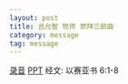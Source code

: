 ```yaml
---
layout: post
title: 吕允智 牧师 崇拜三部曲
category: message
tag: message
---
```


[录音](https://drive.google.com/file/d/1cySe-TLHoKeMZzNV6l-x19v17LfjLXEb/view?usp=sharing) [PPT](https://drive.google.com/file/d/1l-Y1ldDOA3LsZnuQcn0UBL6nggndxLyI/view?usp=sharing) 经文: 以赛亚书 6:1-8

